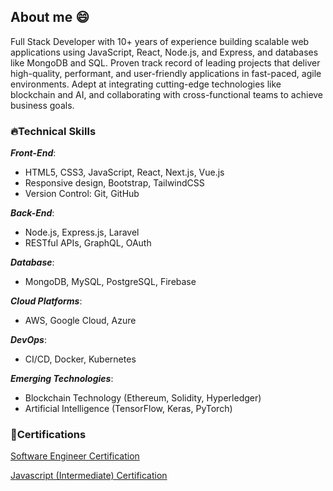 ## About me 😄

Full Stack Developer with 10+ years of experience building scalable web applications using JavaScript, React, Node.js, and Express, and databases like MongoDB and SQL. Proven track record of leading projects that deliver high-quality, performant, and user-friendly applications in fast-paced, agile environments. Adept at integrating cutting-edge technologies like blockchain and AI, and collaborating with cross-functional teams to achieve business goals.

### 🔥Technical Skills
_**Front-End**_:
- HTML5, CSS3, JavaScript, React, Next.js, Vue.js
- Responsive design, Bootstrap, TailwindCSS
- Version Control: Git, GitHub
  
_**Back-End**_:
- Node.js, Express.js, Laravel
- RESTful APIs, GraphQL, OAuth
  
_**Database**_:
- MongoDB, MySQL, PostgreSQL, Firebase
  
_**Cloud Platforms**_:
- AWS, Google Cloud, Azure
  
_**DevOps**_:
- CI/CD, Docker, Kubernetes
  
_**Emerging Technologies**_:
- Blockchain Technology (Ethereum, Solidity, Hyperledger)
- Artificial Intelligence (TensorFlow, Keras, PyTorch)

### 🥇Certifications

[Software Engineer Certification](https://www.hackerrank.com/certificates/6de18572227e)

[Javascript (Intermediate) Certification](https://www.hackerrank.com/certificates/2968e339cdce)